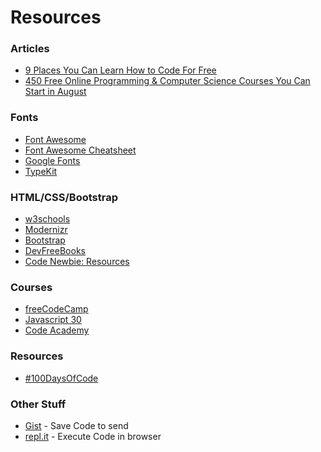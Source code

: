 # Resources

### Articles
* [9 Places You Can Learn How to Code For Free](https://www.inc.com/larry-kim/9-places-you-can-learn-how-to-code-for-free.html)
* [450 Free Online Programming & Computer Science Courses You Can Start in August](https://medium.freecodecamp.org/450-free-online-programming-computer-science-courses-you-can-start-in-august-dbf3cb657274)

### Fonts
* [Font Awesome](http://fontawesome.io)
* [Font Awesome Cheatsheet](http://fontawesome.io/cheatsheet/)
* [Google Fonts](https://fonts.google.com/)
* [TypeKit](http://typekit.com)

### HTML/CSS/Bootstrap
* [w3schools](https://www.w3schools.com/)
* [Modernizr](https://modernizr.com/)
* [Bootstrap](http://getbootstrap.com)
* [DevFreeBooks](https://devfreebooks.github.io)
* [Code Newbie: Resources](https://www.codenewbie.org/learn)

### Courses
* [freeCodeCamp](https://www.freecodecamp.org)
* [Javascript 30](https://javascript30.com/)
* [Code Academy](https://www.codecademy.com/)

### Resources
* [#100DaysOfCode](http://100daysofcode.org)

### Other Stuff
* [Gist](https://gist.github.com) - Save Code to send
* [repl.it](http://repl.it) - Execute Code in browser
